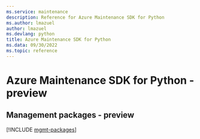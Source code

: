 ```yaml
---
ms.service: maintenance
description: Reference for Azure Maintenance SDK for Python
ms.author: lmazuel
author: lmazuel
ms.devlang: python
title: Azure Maintenance SDK for Python
ms.data: 09/30/2022
ms.topic: reference
---
```

# Azure Maintenance SDK for Python - preview

## Management packages - preview
[!INCLUDE [mgmt-packages](maintenance-mgmt-index.md)]